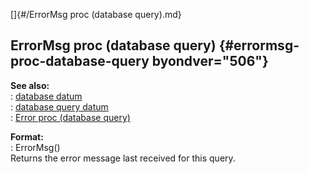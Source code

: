 []{#/ErrorMsg proc (database query).md}    
## ErrorMsg proc (database query) {#errormsg-proc-database-query byondver="506"}    
**See also:**    
:   [database datum](/database)    
:   [database query datum](/database/query)    
:   [Error proc (database query)](/database/query/proc/Error)    
<!-- -->    
**Format:**    
:   ErrorMsg()    
Returns the error message last received for this query.  